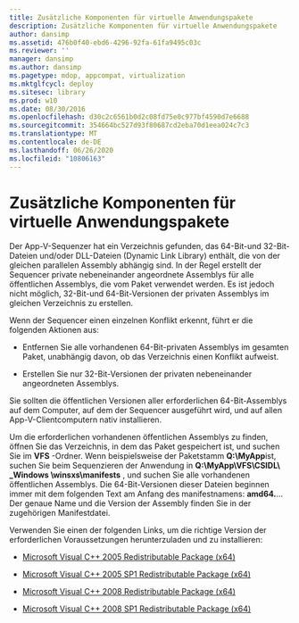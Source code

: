 ```yaml
---
title: Zusätzliche Komponenten für virtuelle Anwendungspakete
description: Zusätzliche Komponenten für virtuelle Anwendungspakete
author: dansimp
ms.assetid: 476b0f40-ebd6-4296-92fa-61fa9495c03c
ms.reviewer: ''
manager: dansimp
ms.author: dansimp
ms.pagetype: mdop, appcompat, virtualization
ms.mktglfcycl: deploy
ms.sitesec: library
ms.prod: w10
ms.date: 08/30/2016
ms.openlocfilehash: d30c2c6561b0d2c08fd75e0c977bf4590d7e6688
ms.sourcegitcommit: 354664bc527d93f80687cd2eba70d1eea024c7c3
ms.translationtype: MT
ms.contentlocale: de-DE
ms.lasthandoff: 06/26/2020
ms.locfileid: "10806163"
---
```

# Zusätzliche Komponenten für virtuelle Anwendungspakete


Der App-V-Sequenzer hat ein Verzeichnis gefunden, das 64-Bit-und 32-Bit-Dateien und/oder DLL-Dateien (Dynamic Link Library) enthält, die von der gleichen parallelen Assembly abhängig sind. In der Regel erstellt der Sequencer private nebeneinander angeordnete Assemblys für alle öffentlichen Assemblys, die vom Paket verwendet werden. Es ist jedoch nicht möglich, 32-Bit-und 64-Bit-Versionen der privaten Assemblys im gleichen Verzeichnis zu erstellen.

Wenn der Sequencer einen einzelnen Konflikt erkennt, führt er die folgenden Aktionen aus:

-   Entfernen Sie alle vorhandenen 64-Bit-privaten Assemblys im gesamten Paket, unabhängig davon, ob das Verzeichnis einen Konflikt aufweist.

-   Erstellen Sie nur 32-Bit-Versionen der privaten nebeneinander angeordneten Assemblys.

Sie sollten die öffentlichen Versionen aller erforderlichen 64-Bit-Assemblys auf dem Computer, auf dem der Sequencer ausgeführt wird, und auf allen App-V-Clientcomputern nativ installieren.

Um die erforderlichen vorhandenen öffentlichen Assemblys zu finden, öffnen Sie das Verzeichnis, in dem das Paket gespeichert ist, und suchen Sie im **VFS** -Ordner. Wenn beispielsweise der Paketstamm **Q:\\MyApp**ist, suchen Sie beim Sequenzieren der Anwendung in **Q:\\MyApp\\VFS\\CSIDL\ _Windows \\winsxs\\manifests** , und suchen Sie alle vorhandenen öffentlichen Assemblys. Die 64-Bit-Versionen dieser Dateien beginnen immer mit dem folgenden Text am Anfang des manifestnamens: **amd64.**... Der genaue Name und die Version der Assembly finden Sie in der zugehörigen Manifestdatei.

Verwenden Sie einen der folgenden Links, um die richtige Version der erforderlichen Voraussetzungen herunterzuladen und zu installieren:

-   [Microsoft Visual C++ 2005 Redistributable Package (x64)](https://go.microsoft.com/fwlink/?LinkId=152697)

-   [Microsoft Visual C++ 2005 SP1 Redistributable Package (x64)](https://go.microsoft.com/fwlink/?LinkId=152698)

-   [Microsoft Visual C++ 2008 Redistributable Package (x64)](https://go.microsoft.com/fwlink/?LinkId=152699)

-   [Microsoft Visual C++ 2008 SP1 Redistributable Package (x64)](https://go.microsoft.com/fwlink/?LinkId=152700)

 

 






